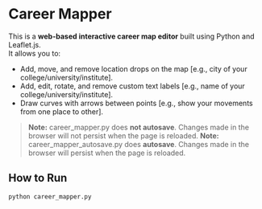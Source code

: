 # Career Mapper

This is a **web-based interactive career map editor** built using Python and Leaflet.js.  
It allows you to:

- Add, move, and remove location drops on the map [e.g., city of your college/university/institute].  
- Add, edit, rotate, and remove custom text labels [e.g., name of your college/university/institute].  
- Draw curves with arrows between points [e.g., show your movements from one place to other].  

> **Note:** career_mapper.py does **not autosave**. Changes made in the browser will not persist when the page is reloaded.
> **Note:** career_mapper_autosave.py does **autosave**. Changes made in the browser will persist when the page is reloaded.

## How to Run

```bash
python career_mapper.py
